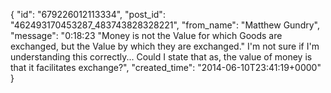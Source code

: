  {
   "id": "679226012113334",
   "post_id": "462493170453287_483743828328221",
   "from_name": "Matthew Gundry",
   "message": "0:18:23 \"Money is not the Value for which Goods are exchanged, but the Value by which they are exchanged.\"  I'm not sure if I'm understanding this correctly...  Could I state that as, the value of money is that it facilitates exchange?",
   "created_time": "2014-06-10T23:41:19+0000"
 }
